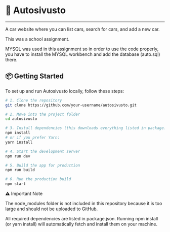 # 🚗 Autosivusto

---
A car website where you can list cars, search for cars, and add a new car.

This was a school assignment.

MYSQL was used in this assignment so in order to use the code properly, you have to install the MYSQL workbench and add the database (auto.sql) there.

## 📦 Getting Started

To set up and run Autosivusto locally, follow these steps:

```bash
# 1. Clone the repository
git clone https://github.com/your-username/autosivusto.git

# 2. Move into the project folder
cd autosivusto

# 3. Install dependencies (this downloads everything listed in package.json)
npm install
# or if you prefer Yarn:
yarn install

# 4. Start the development server
npm run dev

# 5. Build the app for production
npm run build

# 6. Run the production build
npm start

````
⚠️ Important Note

The node_modules folder is not included in this repository because it is too large and should not be uploaded to GitHub.

All required dependencies are listed in package.json.
Running npm install (or yarn install) will automatically fetch and install them on your machine.
